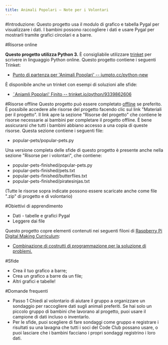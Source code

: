 ```yaml
---
title: Animali Popolari – Note per i Volontari
---
```


#Introduzione:
Questo progetto usa il modulo di grafico e tabella Pygal per visualizzare i dati. I bambini possono raccogliere i dati e usare Pygal per mostrarli tramite grafici circolari e a barre.  

#Risorse online

__Questo progetto utilizza Python 3.__ È consigliabile utilizzare [trinket](https://trinket.io/) per scrivere in linguaggio Python online. Questo progetto contiene i seguenti Trinket:

+ [Punto di partenza per 'Animali Popolari' -- jumpto.cc/python-new](http://jumpto.cc/python-new)

È disponibile anche un trinket con esempi di soluzioni alle sfide:

+ [˜Aniamli Popolari' Finito -- trinket.io/python/9339862606](https://trinket.io/python/9339862606)

#Risorse offline
Questo progetto può essere completato [offline](https://www.codeclubprojects.org/en-GB/resources/python-working-offline/) se preferito. È possibile accedere alle risorse del progetto facendo clic sul link "Materiali per il progetto". Il link apre la sezione "Risorse del progetto" che contiene le risorse necessarie ai bambini per completare il progetto offline. È bene assicurarsi che tutti i bambini abbiano accesso a una copia di queste risorse. Questa sezione contiene i seguenti file:

+ popular-pets/popular-pets.py

Una versione completa delle sfide di questo progetto è presente anche nella sezione "Risorse per i volontari", che contiene:

+ popular-pets-finished/popular-pets.py
+ popular-pets-finished/pets.txt
+ popular-pets-finished/butterflies.txt
+ popular-pets-finished/piratesinjas.txt

(Tutte le risorse sopra indicate possono essere scaricate anche come file ".zip" di progetto e di volontario)

#Obiettivi di apprendimento
+ Dati - tabelle e grafici Pygal
+ Leggere dai file

Questo progetto copre elementi contenuti nei seguenti filoni di [Raspberry Pi Digital Making Curriculum](http://rpf.io/curriculum):

+ [Combinazione di costrutti di programmazione per la soluzione di problemi.](https://www.raspberrypi.org/curriculum/programming/builder)

#Sfide
+ Crea il tuo grafico a barre;
+ Crea un grafico a barre da un file;
+ Altri grafici e tabelle!

#Domande frequenti
+ Passo 1 Chiedi al volontario di aiutare il gruppo a organizzare un sondaggio per raccogliere dati sugli animali preferiti. Se hai solo un piccolo gruppo di bambini che lavorano al progetto, puoi usare il campione di dati incluso o inventarlo.
+ Per le sfide, puoi scegliere di fare sondaggi come gruppo e registrare i risultati su una lavagna che tutti i soci del Code Club possano usare, o puoi lasciare che i bambini facciano i propri sondaggi registrino i loro dati.

